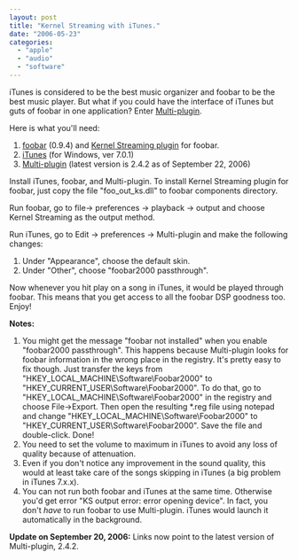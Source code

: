 ```yaml
---
layout: post
title: "Kernel Streaming with iTunes."
date: "2006-05-23"
categories: 
  - "apple"
  - "audio"
  - "software"
---
```


iTunes is considered to be the best music organizer and foobar to be the best music player. But what if you could have the interface of iTunes but guts of foobar in one application? Enter [Multi-plugin](http://www.aqua-soft.org/board/showthread.php?t=38334 "Multi-plugin").

Here is what you'll need:

1. [foobar](http://www.foobar2000.org/) (0.9.4) and [Kernel Streaming plugin](http://www.foobar2000.org/components/index.html) for foobar.
2. [iTunes](http://www.apple.com/itunes/) (for Windows, ver 7.0.1)
3. [Multi-plugin](http://www.aqua-soft.org/board/showthread.php?t=38334 "Multi-plugin") (latest version is 2.4.2 as of September 22, 2006)

Install iTunes, foobar, and Multi-plugin. To install Kernel Streaming plugin for foobar, just copy the file "foo\_out\_ks.dll" to foobar components directory.

Run foobar, go to file-> preferences -> playback -> output and choose Kernel Streaming as the output method.

Run iTunes, go to Edit -> preferences -> Multi-plugin and make the following changes:

1. Under "Appearance", choose the default skin.
2. Under "Other", choose "foobar2000 passthrough".

Now whenever you hit play on a song in iTunes, it would be played through foobar. This means that you get access to all the foobar DSP goodness too. Enjoy!

**Notes:**

1. You might get the message "foobar not installed" when you enable "foobar2000 passthrough". This happens because Multi-plugin looks for foobar information in the wrong place in the registry. It's pretty easy to fix though. Just transfer the keys from "HKEY\_LOCAL\_MACHINE\\Software\\Foobar2000" to "HKEY\_CURRENT\_USER\\Software\\Foobar2000". To do that, go to "HKEY\_LOCAL\_MACHINE\\Software\\Foobar2000" in the registry and choose File->Export. Then open the resulting \*.reg file using notepad and change "HKEY\_LOCAL\_MACHINE\\Software\\Foobar2000" to "HKEY\_CURRENT\_USER\\Software\\Foobar2000". Save the file and double-click. Done!
2. You need to set the volume to maximum in iTunes to avoid any loss of quality because of attenuation.
3. Even if you don't notice any improvement in the sound quality, this would at least take care of the songs skipping in iTunes (a big problem in iTunes 7.x.x).
4. You can not run both foobar and iTunes at the same time. Otherwise you'd get error "KS output error: error opening device". In fact, you don't _have_ to run foobar to use Multi-plugin. iTunes would launch it automatically in the background.

**Update on September 20, 2006:** Links now point to the latest version of Multi-plugin, 2.4.2.

